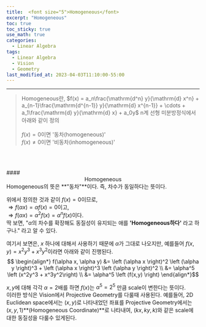 ```yaml
---
title:  <font size="5">Homogeneous</font>
excerpt: "Homogeneous"
toc: true
toc_sticky: true
use_math: true
categories:
  - Linear Algebra
tags:
  - Linear Algebra
  - Vision
  - Geometry
last_modified_at: 2023-04-03T11:10:00-55:00
---
```


--------


> Homogeneous란, $f(x) = a_n\frac{\mathrm{d^n} y}{\mathrm{d} x^n} + a_{n-1}\frac{\mathrm{d^{n-1}} y}{\mathrm{d} x^{n-1}} + \cdots + a_1\frac{\mathrm{d} y}{\mathrm{d} x} + a_0y$ n계 선형 미분방정식에서 아래와 같이 정의 <br><br>
> $f(x) = 0$이면 '동차(homogeneous)' <br>
> $f(x) \neq 0$이면 '비동차(inhomogeneous)' <br> 

<br><br>
<div markdown = "1">
#### <center>Homogeneous</center>
Homogeneous의 뜻은 **"동차"**이다. 즉, 차수가 동일하다는 뜻이다.<br>

위에서 정의한 것과 같이 $f(x) = 0$이므로, <br>
$\Rightarrow f(\alpha x) = \alpha f(x) = 0$이고,<br>
$\Rightarrow f(\alpha x) = \alpha^2 f(x) = \alpha^n f(x)$이다.<br>
딱 보면, "$\alpha$의 차수를 확장해도 동질성이 유지되는 애를 **'Homogeneous하다'** 라고 하구나." 라고 알 수 있다.

여기서 보면은, $x$ 하나에 대해서 사용하기 때문에 $\alpha$가 그대로 나오지만, 예를들어 $f(x,y) = x^2y^3 + x^3y^2$이라면 아래와 같이 진행된다.<br>
$$ \begin{align*} 
f(\alpha x, \alpha y) &= \left (\alpha x \right)^2 \left (\alpha y \right)^3 + \left (\alpha x \right)^3 \left (\alpha y \right)^2
\\ &= \alpha^5 \left (x^2y^3 + x^3y^2\right)
\\ &= \alpha^5 \left (f(x,y) \right)
\end{align*}$$ 

$x, y$에 대해 각각 $\alpha = 2$배를 하면 $f(x)$는 $\alpha^5 = 2^5$ 만큼 scale이 변한다는 뜻이다.<br>
이러한 방식은 Vision에서 Projective Geometry를 다룰때 사용된다. 예를들어, 2D Euclidean space에서는 $\left(x, y \right)$로 나타내었던 좌표를 Projective Geometry에서는 $\left(x, y, 1 \right)$**(Homogeneous Coordinate)**로 나타내여, $\left(kx, ky, k \right)$와 같은 scale에 대한 동질성을 다룰수 있게된다.



</div>


